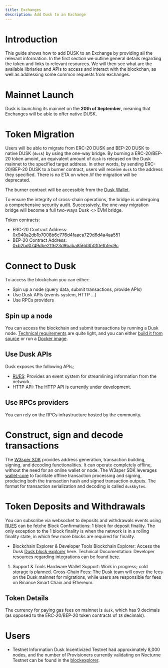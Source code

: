 ```yaml
---
title: Exchanges
description: Add Dusk to an Exchange
---
```

# Introduction

This guide shows how to add DUSK to an Exchange by providing all the relevant information. In the first section we outline general details regarding the token and links to relevant resources. We will then see what are the available libriaries and APIs to access and interact with the blockchan,  as well as addressing some common requests from exchanges.

# Mainnet Launch
Dusk is launching its mainnet on the **20th of September**, meaning that Exchanges will be able to offer native DUSK. 


# Token Migration
Users will be able to migrate from ERC-20 DUSK and BEP-20 DUSK to native DUSK (`dusk`) by using the one-way bridge. By burning a ERC-20/BEP-20 token amoint, an equivalent amount of `dusk` is released on the Dusk mainnet to the specified target address. In other words, by sending ERC-20/BEP-20 DUSK to a burner contract, users will receive `dusk` to the address they specified. There is no ETA on when /if the migration will be deprecated.

The burner contract will be accessible from the [Dusk Wallet](https://wallet.dusk.network/).

To ensure the integrity of cross-chain operations, the bridge is undergoing a comprehensive security audit. Successively, the one-way migration bridge will become a full two-ways Dusk <> EVM bridge.

Token contracts:

- ERC-20 Contract Address: [0x940a2db1b7008b6c776d4faaca729d6d4a4aa551](https://etherscan.io/address/0x940a2db1b7008b6c776d4faaca729d6d4a4aa551)
- BEP-20 Contract Address: [0xb2bd0749dbe21f623d9baba856d3b0f0e1bfec9c](https://bscscan.com/token/0xb2bd0749dbe21f623d9baba856d3b0f0e1bfec9c)


# Connect to Dusk
To access the blockchain you can either:
- Spin up a node (query data, submit transactions, provide APIs)
- Use Dusk APIs (events system, HTTP ...)
- Use RPCs providers

  
## Spin up a node
You can access the blockchain and submit transactions by running a Dusk node. [Technical requirements](https://docs.dusk.network/getting-started/node-setup/node-requirements) are quite light, and you can either [build it from source](https://docs.dusk.network/getting-started/node-setup/build-from-source) or run a [Docker image](https://docs.dusk.network/getting-started/node-setup/docker-image).

## Use Dusk APIs
Dusk exposes the following APIs;
- [RUES](https://github.com/dusk-network/rusk/wiki/RUES-%28Rusk-Universal-Event-System%29): Provides an event system for streamlining information from the network.
- HTTP API: The HTTP API is currently under development.
  
## Use RPCs providers
You can rely on the RPCs infrastructure hosted by the community.

# Construct, sign and decode transactions

The [W3sper SDK](https://github.com/dusk-network/rusk/wiki/%5BDraft%5D-W3sper-SDK) provides address generation, transaction building, signing, and decoding functionalities. It can operate completely offline, without the need for an online wallet or node. The W3sper SDK leverages [wallet-core](https://github.com/dusk-network/dusk-wallet-core) to facilitate offline transaction processing and signing, producing both the transaction hash and signed transaction outputs. The format for transaction serialization and decoding is called `duskbytes`.

# Token Deposits and Withdrawals
You can subscribe via websocket to deposits and withdrawals events using [RUES](https://github.com/dusk-network/rusk/wiki/RUES-%28Rusk-Universal-Event-System%29) can be fetche Block Confirmations: 1 block for deposit finality. The only exception to the 1 block finality is when the network is in a rolling finality state, in which few more blocks are required for finality.
- Blockchain Explorer & Developer Tools
Blockchain Explorer: Access the Dusk [Dusk block explorer](https://explorer.dusk.network/) here.
Technical Documentation: Developer resources regarding integrations can be found [here](http://dusk.network/developer/integrations/introduction/).


1. Support & Tools
Hardware Wallet Support: Work in progress; cold storage is planned.
Cross-Chain Fees: The Dusk team will cover the fees on the Dusk mainnet for migrations, while users are responsible for fees on Binance Smart Chain and Ethereum.



## Token Details
The currency for paying gas fees on mainnet is `dusk`, which has 9 decimals (as opposed to the ERC-20/BEP-20 token contracts of `18` decimals). 

# Users
- Testnet Information
Dusk Incentivized Testnet had approximately 8,000 nodes, and the number of Provisioners currently validating on Nocturne Testnet can be found in the [blockexplorer](https://explorer.dusk.network/).